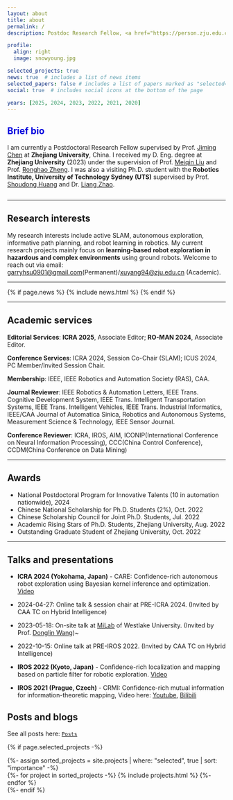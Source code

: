 ```yaml
---
layout: about
title: about
permalink: /
description: Postdoc Research Fellow, <a href="https://person.zju.edu.cn/xuyang94"> ZJU Homepage(CN)</a>

profile:
  align: right
  image: snowyoung.jpg

selected_projects: true
news: true  # includes a list of news items
selected_papers: false # includes a list of papers marked as "selected={true}"
social: true  # includes social icons at the bottom of the page

years: [2025, 2024, 2023, 2022, 2021, 2020]
---
```


<h2><font color="#0000dd">Brief bio</font></h2>

I am currently a Postdoctoral Research Fellow supervised by Prof. [Jiming Chen](https://person.zju.edu.cn/en/jmchen) at **Zhejiang University**, China. I received my D. Eng. degree at **Zhejiang University** (2023) under the supervision of Prof. [Meiqin Liu](https://scholar.google.com/citations?user=T07OWMkAAAAJ) and Prof. [Ronghao Zheng](https://scholar.google.com/citations?user=LxgdmqYAAAAJ).  I was also a visiting Ph.D. student with the **Robotics Institute, University of Technology Sydney (UTS)** supervised by Prof. [Shoudong Huang](https://www.uts.edu.au/staff/shoudong.huang) and Dr. [Liang Zhao](https://profiles.uts.edu.au/Liang.Zhao). 

<div class="row  align-items-center">
    <div class="col-sm mt-3 mt-md-0">
        <img class="img-fluid " src="{{ '/assets/img/affiliations/compound.png' | relative_url }}" alt="" title="example image"/>
    </div>
</div>

---

<h2>Research interests</h2>

My research interests include active SLAM, autonomous exploration, informative path planning, and robot learning in robotics.  My current research projects mainly focus on **learning-based robot exploration in hazardous and complex environments** using ground robots. Welcome to reach out via email: [garryhsu0901@gmail.com](mailto:garryhsu0901@gmail.com)(Permanent)/[xuyang94@zju.edu.cn](mailto:xuyang94@zju.edu.cn) (Academic).

---

<div class="news">
  {% if page.news %}
    {% include news.html %}
  {% endif %}


</div>

---

<h2>Academic services</h2>

**Editorial Services**: **ICRA 2025**, Associate Editor;  **RO-MAN 2024**, Associate Editor.

<b>Conference Services</b>: ICRA 2024, Session Co-Chair (SLAM); ICUS 2024, PC Member/Invited Session Chair.

<b>Membership</b>: IEEE, IEEE Robotics and Automation Society (RAS), CAA.

<b>Journal Reviewer</b>: IEEE Robotics & Automation Letters, IEEE Trans. Cognitive Development System, IEEE Trans. Intelligent Transportation Systems, IEEE Trans. Intelligent Vehicles, IEEE Trans. Industrial Informatics, IEEE/CAA Journal of Automatica Sinica, Robotics and Autonomous Systems, Measurement Science & Technology, IEEE Sensor Journal.

<b>Conference Reviewer</b>: ICRA, IROS, AIM, ICONIP(International Conference on Neural Information Processing), CCC(China Control Conference), CCDM(China Conference on Data Mining)

---

<h2>Awards</h2>

- National Postdoctoral Program for Innovative Talents (10 in automation nationwide), 2024
- Chinese National Scholarship for Ph.D. Students (2%), Oct. 2022
- Chinese Scholarship Council for Joint Ph.D. Students, Jul. 2022
- Academic Rising Stars of Ph.D. Students, Zhejiang University, Aug. 2022
- Outstanding Graduate Student of Zhejiang University, Oct. 2022


---

<h2>Talks and presentations</h2>

- **ICRA 2024 (Yokohama, Japan)** - CARE: Confidence-rich autonomous robot exploration using Bayesian kernel inference and optimization. [Video](https://youtu.be/xM2NbAQnvgs)

- 2024-04-27: Online talk & session chair at PRE-ICRA 2024. (Invited by CAA TC on Hybrid Intelligence) 

- 2023-05-18: On-site talk at [MiLab](https://milab.westlake.edu.cn/) of Westlake University. (Invited by Prof. [Donglin Wang](https://milab.westlake.edu.cn/index.html))~

- 2022-10-15: Online talk at PRE-IROS 2022. (Invited by CAA TC on Hybrid Intelligence) 

- **IROS 2022 (Kyoto, Japan)** - Confidence-rich localization and mapping based on particle filter for robotic exploration. [Video](https://youtu.be/t7awYSnC2dw)

- **IROS 2021 (Prague, Czech)** - CRMI: Confidence-rich mutual information for information-theoretic mapping, Video here: [Youtube](https://youtu.be/pUcGST2W_m8), [Bilibili](https://www.bilibili.com/video/BV1vQ4y1e77y?share_source=copy_web)

<h2>Posts and blogs</h2>

See all posts here: [`Posts`](/projects)

{% if page.selected_projects -%}
  <!-- Projects -->
  <div>
    {%- assign sorted_projects = site.projects | where: "selected", true | sort: "importance" -%}
    <div class="projects">  
      <div class="grid">
        {%- for project in sorted_projects -%}
        {% include projects.html %}
        {%- endfor %}
      </div>              
    </div>
  </div>
{%- endif %}